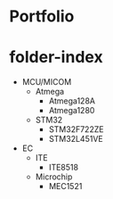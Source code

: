 # Portfolio

# folder-index
 - MCU/MICOM
   - Atmega
     - Atmega128A
     - Atmega1280
   - STM32
     - STM32F722ZE
     - STM32L451VE
 - EC
   - ITE
     - ITE8518
   - Microchip
     - MEC1521
     
